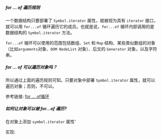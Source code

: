 ##### for ... of 遍历规则
一个数据结构只要部署了 `Symbol.iterator` 属性，就被视为具有 `iterator` 接口，就可以用 `for...of` 循环遍历它的成员。也就是说，`for...of` 循环内部调用的是数据结构的 `Symbol.iterator` 方法。

`for...of` 循环可以使用的范围包括数组、`Set` 和 `Map` 结构、某些类似数组的对象（比如`arguments`对象、`DOM NodeList` 对象）、后文的 `Generator` 对象，以及字符串。

##### for ... of 可以遍历对象吗？
所以通过上面的遍历规则可知，只要对象中部署 `Symbol.iterator` 属性，就可以遍历对象；否则，不可以。

参考链接: [for ... of循环](https://es6.ruanyifeng.com/?search=%E9%81%8D%E5%8E%86&x=0&y=0#docs/iterator#for---of-%E5%BE%AA%E7%8E%AF)

##### 如何让对象可以被 for...of 遍历?

在对象上添加 `symbol.iterator` 属性'

实现:

```jsd
```

